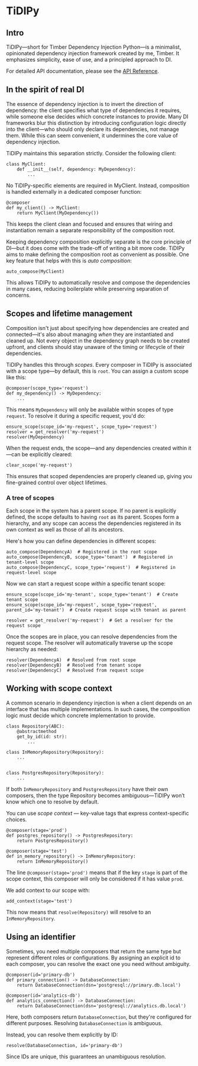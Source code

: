 # TiDIPy

## Intro

TiDIPy—short for Timber Dependency Injection Python—is a minimalist, opinionated dependency injection framework created by me, Timber. It emphasizes simplicity, ease of use, and a principled approach to DI.

For detailed API documentation, please see the [API Reference](https://github.com/timberkerkvliet/tidi/blob/main/api.md).

## In the spirit of real DI

The essence of dependency injection is to invert the direction of dependency: the client specifies what type of dependencies it requires, while someone else decides which concrete instances to provide. Many DI frameworks blur this distinction by introducing configuration logic directly into the client—who should only declare its dependencies, not manage them. While this can seem convenient, it undermines the core value of dependency injection.

TiDIPy maintains this separation strictly. Consider the following client:
```
class MyClient:
    def __init__(self, dependency: MyDependency):
        ... 
```
No TiDIPy-specific elements are required in MyClient. Instead, composition is handled externally in a dedicated composer function:
```
@composer
def my_client() -> MyClient:
    return MyClient(MyDependency())
```
This keeps the client clean and focused and ensures that wiring and instantiation remain a separate responsibility of the composition root.

Keeping dependency composition explicitly separate is the core principle of DI—but it does come with the trade-off of writing a bit more code. TiDIPy aims to make defining the composition root as convenient as possible. One key feature that helps with this is _auto composition_:
```
auto_compose(MyClient)
```
This allows TiDIPy to automatically resolve and compose the dependencies in many cases, reducing boilerplate while preserving separation of concerns.

## Scopes and lifetime management

Composition isn't just about specifying how dependencies are created and connected—it's also about managing _when_ they are instantiated and cleaned up. Not every object in the dependency graph needs to be created upfront, and clients should stay unaware of the timing or lifecycle of their dependencies.

TiDIPy handles this through _scopes_. Every composer in TiDIPy is associated with a scope type—by default, this is `root`. You can assign a custom scope like this:
```
@composer(scope_type='request')
def my_dependency() -> MyDependency:
    ...
```
This means `MyDependency` will only be available within scopes of type `request`. To resolve it during a specific request, you'd do:
```
ensure_scope(scope_id='my-request', scope_type='request')
resolver = get_resolver('my-request')
resolver(MyDependency)
```
When the request ends, the scope—and any dependencies created within it—can be explicitly cleared:
```
clear_scope('my-request')
```
This ensures that scoped dependencies are properly cleaned up, giving you fine-grained control over object lifetimes.

### A tree of scopes

Each scope in the system has a parent scope. If no parent is explicitly defined, the scope defaults to having `root` as its parent. Scopes form a hierarchy, and any scope can access the dependencies registered in its own context as well as those of all its ancestors.

Here's how you can define dependencies in different scopes:
```
auto_compose(DependencyA)  # Registered in the root scope
auto_compose(DependencyB, scope_type='tenant')  # Registered in tenant-level scope
auto_compose(DependencyC, scope_type='request')  # Registered in request-level scope
```

Now we can start a request scope _within_ a specific tenant scope:
```
ensure_scope(scope_id='my-tenant', scope_type='tenant')  # Create tenant scope
ensure_scope(scope_id='my-request', scope_type='request', parent_id='my-tenant')  # Create request scope with tenant as parent

resolver = get_resolver('my-request')  # Get a resolver for the request scope
```
Once the scopes are in place, you can resolve dependencies from the request scope. The resolver will automatically traverse up the scope hierarchy as needed:
```
resolver(DependencyA)  # Resolved from root scope
resolver(DependencyB)  # Resolved from tenant scope
resolver(DependencyC)  # Resolved from request scope

```
## Working with scope context

A common scenario in dependency injection is when a client depends on an interface that has multiple implementations. In such cases, the composition logic must decide which concrete implementation to provide.
```
class Repository(ABC):
    @abstractmethod
    get_by_id(id: str):
        ...

class InMemoryRepository(Repository):
    ...
    

class PostgresRepository(Repository):
    ...
```

If both `InMemoryRepository` and `PostgresRepository` have their own composers, then the type Repository becomes ambiguous—TiDIPy won’t know which one to resolve by default.

You can use _scope context_ — key-value tags that express context-specific choices.
```
@composer(stage='prod')
def postgres_repository() -> PostgresRepository:
    return PostgresRepository()

@composer(stage='test')
def in_memory_repository() -> InMemoryRepository:
    return InMemoryRepository()
```
The line `@composer(stage='prod')` means that if the key `stage` is part of the scope context, this composer will only
be considered if it has value `prod`.

We add context to our scope with:
```
add_context(stage='test')
```
This now means that `resolve(Repository)` will resolve to an `InMemoryRepository`.


## Using an identifier

Sometimes, you need multiple composers that return the same type but represent different roles or configurations. By assigning an explicit id to each composer, you can resolve the exact one you need without ambiguity.

```
@composer(id='primary-db')
def primary_connection() -> DatabaseConnection:
    return DatabaseConnection(dsn='postgresql://primary.db.local')

@composer(id='analytics-db')
def analytics_connection() -> DatabaseConnection:
    return DatabaseConnection(dsn='postgresql://analytics.db.local')
```
Here, both composers return `DatabaseConnection`, but they're configured for different purposes. Resolving `DatabaseConnection` is ambiguous.

Instead, you can resolve them explicitly by ID:
```
resolve(DatabaseConnection, id='primary-db')
```
Since IDs are unique, this guarantees an unambiguous resolution.
